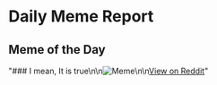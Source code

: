 # Daily Meme Report

## Meme of the Day
"### I mean, It is true\n\n![Meme](https://i.redd.it/i4m0p8y0i0af1.png)\n\n[View on Reddit](https://redd.it/1lo0tmi)"
